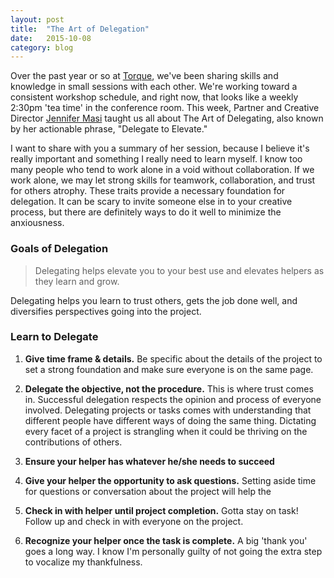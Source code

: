```yaml
---
layout: post
title:  "The Art of Delegation"
date:   2015-10-08
category: blog
---
```


Over the past year or so at [Torque](http://torque.digital), we've been sharing skills and knowledge in small sessions with each other. We're working toward a consistent workshop schedule, and right now, that looks like a weekly 2:30pm 'tea time' in the conference room. This week, Partner and Creative Director [Jennifer Masi](http://torque.digital/team/jennifer-masi) taught us all about The Art of Delegating, also known by her actionable phrase, "Delegate to Elevate." 

I want to share with you a summary of her session, because I believe it's really important and something I really need to learn myself. I know too many people who tend to work alone in a void without collaboration. If we work alone, we may let strong skills for teamwork, collaboration, and trust for others atrophy. These traits provide a necessary foundation for delegation. It can be scary to invite someone else in to your creative process, but there are definitely ways to do it well to minimize the anxiousness.

### Goals of Delegation

>Delegating helps elevate you to your best use and elevates helpers as they learn and grow. 

Delegating helps you learn to trust others, gets the job done well, and diversifies perspectives going into the project.


### Learn to Delegate 
1. **Give time frame & details.** Be specific about the details of the project to set a strong foundation and make sure everyone is on the same page.

2. **Delegate the objective, not the procedure.** This is where trust comes in. Successful delegation respects the opinion and process of everyone involved. Delegating projects or tasks comes with understanding that different people have different ways of doing the same thing. Dictating every facet of a project is strangling when it could be thriving on the contributions of others.

3. **Ensure your helper has whatever he/she needs to succeed**

4. **Give your helper the opportunity to ask questions.** Setting aside time for questions or conversation about the project will help the 

5. **Check in with helper until project completion.** Gotta stay on task! Follow up and check in with everyone on the project.

6. **Recognize your helper once the task is complete.** A big 'thank you' goes a long way. I know I'm personally guilty of not going the extra step to vocalize my thankfulness. 